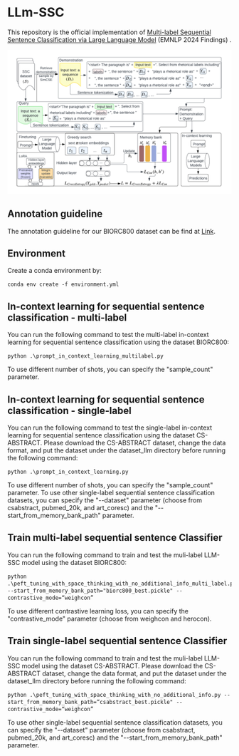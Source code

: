 # LLm-SSC
This repository is the official implementation of [Multi-label Sequential Sentence Classification via Large Language Model](...) (EMNLP 2024 Findings) .

![Alt text](overview_llm-ssc.png) 

## Annotation guideline 

The annotation guideline for our BIORC800 dataset can be find at [Link](https://docs.google.com/document/d/1hTlVTP0_3IW3ezXuCJtkz_j_Bv1rdMt2/edit?usp=sharing&ouid=112516947906182816396&rtpof=true&sd=true).
## Environment

Create a conda environment by: 
```
conda env create -f environment.yml
```
## In-context learning for sequential sentence classification - multi-label

You can run the following command to test the multi-label in-context learning for sequential sentence classification using the dataset BIORC800: 

```
python .\prompt_in_context_learning_multilabel.py
```
To use different number of shots, you can specify the "sample_count" parameter. 

## In-context learning for sequential sentence classification - single-label

You can run the following command to test the single-label in-context learning for sequential sentence classification using the dataset CS-ABSTRACT. Please download the CS-ABSTRACT dataset, change the data format, and put the dataset under the dataset_llm directory before running the following command: 

```
python .\prompt_in_context_learning.py
```
To use different number of shots, you can specify the "sample_count" parameter. To use other single-label sequential sentence classification datasets, you can specify the "--dataset" parameter (choose from csabstract, pubmed_20k, and art_coresc) and the "--start_from_memory_bank_path" parameter. 


## Train multi-label sequential sentence Classifier

You can run the following command to train and test the muli-label LLM-SSC model using the dataset BIORC800: 

```
python .\peft_tuning_with_space_thinking_with_no_additional_info_multi_label.py --start_from_memory_bank_path="biorc800_best.pickle" --contrastive_mode=“weighcon”
```

To use different contrastive learning loss, you can specify the "contrastive_mode" parameter (choose from weighcon and herocon).

## Train single-label sequential sentence Classifier

You can run the following command to train and test the muli-label LLM-SSC model using the dataset CS-ABSTRACT. Please download the CS-ABSTRACT dataset, change the data format, and put the dataset under the dataset_llm directory before running the following command: 

```
python .\peft_tuning_with_space_thinking_with_no_additional_info.py --start_from_memory_bank_path=“csabstract_best.pickle" --contrastive_mode=“weighcon” 
```

To use other single-label sequential sentence classification datasets, you can specify the "--dataset" parameter (choose from csabstract, pubmed_20k, and art_coresc) and the "--start_from_memory_bank_path" parameter. 

